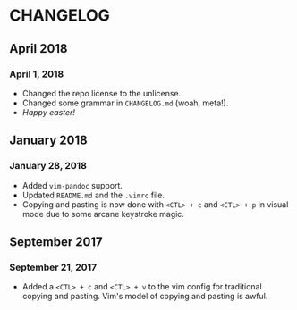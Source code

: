 # CHANGELOG

## April 2018

### April 1, 2018

* Changed the repo license to the unlicense. 
* Changed some grammar in `CHANGELOG.md` (woah, meta!).
* *Happy easter!*

## January 2018

### January 28, 2018

* Added `vim-pandoc` support.
* Updated `README.md` and the `.vimrc` file.
* Copying and pasting is now done with `<CTL> + c` and `<CTL> + p` in visual mode due to some arcane keystroke magic.

## September 2017

### September 21, 2017

* Added a `<CTL> + c` and `<CTL> + v` to the vim config for traditional copying and pasting. Vim's model of copying and pasting is awful. 
